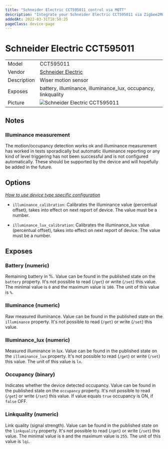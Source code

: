 ```yaml
---
title: "Schneider Electric CCT595011 control via MQTT"
description: "Integrate your Schneider Electric CCT595011 via Zigbee2MQTT with whatever smart home infrastructure you are using without the vendor's bridge or gateway."
addedAt: 2022-03-31T18:50:25
pageClass: device-page
---
```


<!-- !!!! -->
<!-- ATTENTION: This file is auto-generated through docgen! -->
<!-- You can only edit the "Notes"-Section between the two comment lines "Notes BEGIN" and "Notes END". -->
<!-- Do not use h1 or h2 heading within "## Notes"-Section. -->
<!-- !!!! -->

# Schneider Electric CCT595011

|     |     |
|-----|-----|
| Model | CCT595011  |
| Vendor  | [Schneider Electric](/supported-devices/#v=Schneider%20Electric)  |
| Description | Wiser motion sensor |
| Exposes | battery, illuminance, illuminance_lux, occupancy, linkquality |
| Picture | ![Schneider Electric CCT595011](https://www.zigbee2mqtt.io/images/devices/CCT595011.jpg) |


<!-- Notes BEGIN: You can edit here. Add "## Notes" headline if not already present. -->
## Notes

### Illuminance measurement
The motion/occupancy detection works ok and illuminance measurement has worked in tests sporadically but automatic illuminance reporting or any kind of level triggering has not been successful and is not configured automatically. These should be supported by the device and will hopefully be added in the future.
<!-- Notes END: Do not edit below this line -->


## Options
*[How to use device type specific configuration](../guide/configuration/devices-groups.md#specific-device-options)*

* `illuminance_calibration`: Calibrates the illuminance value (percentual offset), takes into effect on next report of device. The value must be a number.

* `illuminance_lux_calibration`: Calibrates the illuminance_lux value (percentual offset), takes into effect on next report of device. The value must be a number.


## Exposes

### Battery (numeric)
Remaining battery in %.
Value can be found in the published state on the `battery` property.
It's not possible to read (`/get`) or write (`/set`) this value.
The minimal value is `0` and the maximum value is `100`.
The unit of this value is `%`.

### Illuminance (numeric)
Raw measured illuminance.
Value can be found in the published state on the `illuminance` property.
It's not possible to read (`/get`) or write (`/set`) this value.

### Illuminance_lux (numeric)
Measured illuminance in lux.
Value can be found in the published state on the `illuminance_lux` property.
It's not possible to read (`/get`) or write (`/set`) this value.
The unit of this value is `lx`.

### Occupancy (binary)
Indicates whether the device detected occupancy.
Value can be found in the published state on the `occupancy` property.
It's not possible to read (`/get`) or write (`/set`) this value.
If value equals `true` occupancy is ON, if `false` OFF.

### Linkquality (numeric)
Link quality (signal strength).
Value can be found in the published state on the `linkquality` property.
It's not possible to read (`/get`) or write (`/set`) this value.
The minimal value is `0` and the maximum value is `255`.
The unit of this value is `lqi`.

